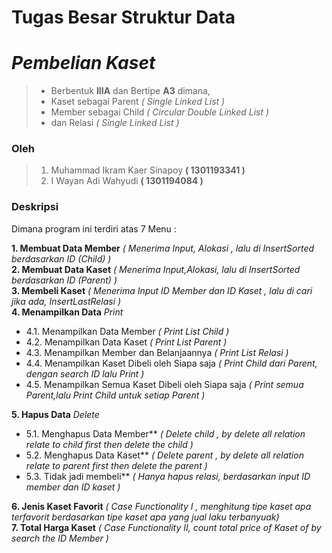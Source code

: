 # Tugas Besar Struktur Data 

# ***Pembelian Kaset***
>- Berbentuk **IIIA** dan Bertipe **A3** dimana,
>- Kaset sebagai Parent *( Single Linked List )* 
>- Member sebagai Child *( Circular Double Linked List )*
>- dan Relasi *( Single Linked List )*

### Oleh 

>1. Muhammad Ikram Kaer Sinapoy **( 1301193341 )**
>2. I Wayan Adi Wahyudi **( 1301194084 )**

### Deskripsi

Dimana program ini terdiri atas 7 Menu :<br>

**1. Membuat Data Member** _( Menerima Input, Alokasi , lalu di InsertSorted berdasarkan ID (Child) )_<br>
**2. Membuat Data Kaset** _( Menerima Input,Alokasi, lalu di InsertSorted berdasarkan ID (Parent) )_<br>
**3. Membeli Kaset** _( Menerima Input ID Member dan ID Kaset , lalu di cari jika ada, InsertLastRelasi )_<br>
**4. Menampilkan Data** _Print_ 
- 4.1. Menampilkan Data Member *( Print List Child )*
- 4.2. Menampilkan Data Kaset *( Print List Parent )*
- 4.3. Menampilkan Member dan Belanjaannya *( Print List Relasi )*
- 4.4. Menampilkan Kaset Dibeli oleh Siapa saja *( Print Child dari Parent, dengan search ID lalu Print )* 
- 4.5. Menampilkan Semua Kaset Dibeli oleh Siapa saja *( Print semua Parent,lalu Print Child untuk setiap Parent )* 

**5. Hapus Data** *Delete* 

- 5.1. Menghapus Data Member** _( Delete child , by delete all relation relate to child first then delete the child )_
- 5.2. Menghapus Data Kaset** _( Delete parent , by delete all relation relate to parent first then delete the parent )_
- 5.3. Tidak jadi membeli** _( Hanya hapus relasi, berdasarkan input ID member dan ID kaset )_ 

**6. Jenis Kaset Favorit** _( Case Functionality I , menghitung tipe kaset apa terfavorit berdasarkan tipe kaset apa yang jual laku terbanyuak)_<br>
**7. Total Harga Kaset** _( Case Functionality II, count total price of Kaset of by search the ID Member )_
